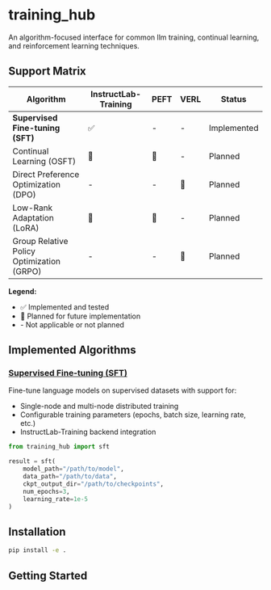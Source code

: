 # training_hub
An algorithm-focused interface for common llm training, continual learning, and reinforcement learning techniques.

## Support Matrix

| Algorithm | InstructLab-Training | PEFT | VERL | Status |
|-----------|---------------------|------|------|--------|
| **Supervised Fine-tuning (SFT)** | ✅ | - | - | Implemented |
| Continual Learning (OSFT) | 🔄 | 🔄 | - | Planned |
| Direct Preference Optimization (DPO) | - | - | 🔄 | Planned |
| Low-Rank Adaptation (LoRA) | 🔄 | 🔄 | - | Planned |
| Group Relative Policy Optimization (GRPO) | - | - | 🔄 | Planned |

**Legend:**
- ✅ Implemented and tested
- 🔄 Planned for future implementation  
- \- Not applicable or not planned

## Implemented Algorithms

### [Supervised Fine-tuning (SFT)](examples/sft_usage.md)
Fine-tune language models on supervised datasets with support for:
- Single-node and multi-node distributed training
- Configurable training parameters (epochs, batch size, learning rate, etc.)
- InstructLab-Training backend integration

```python
from training_hub import sft

result = sft(
    model_path="/path/to/model",
    data_path="/path/to/data",
    ckpt_output_dir="/path/to/checkpoints",
    num_epochs=3,
    learning_rate=1e-5
)
```

## Installation
```bash
pip install -e .
```

## Getting Started
